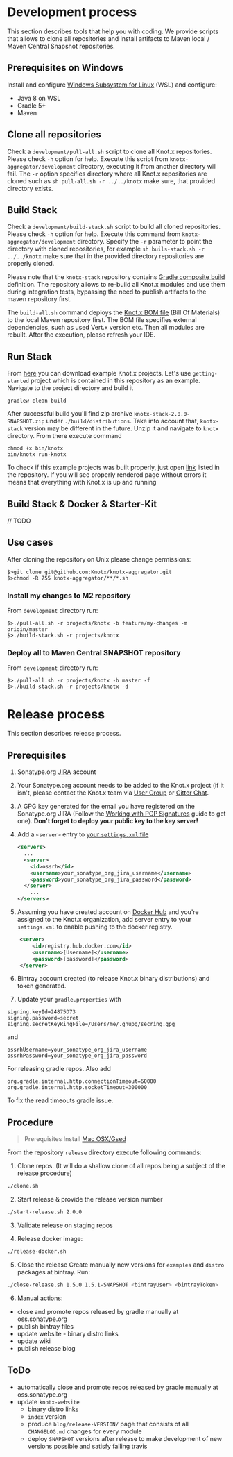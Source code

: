 # Development process
This section describes tools that help you with coding. We provide scripts that allows to
clone all repositories and install artifacts to Maven local / Maven Central Snapshot repositories.

## Prerequisites on Windows
Install and configure [Windows Subsystem for Linux](https://docs.microsoft.com/en-us/windows/wsl/install-win10) (WSL) and configure:
- Java 8 on WSL
- Gradle 5+
- Maven

## Clone all repositories
Check a `development/pull-all.sh` script to clone all Knot.x repositories. Please check `-h` option
for help. Execute this script from `knotx-aggregator/development` directory, executing it from another 
directory will fail. The `-r` option specifies directory where all Knot.x repositories 
are cloned such as `sh pull-all.sh -r ../../knotx` make sure, that provided directory exists. 

## Build Stack
Check a `development/build-stack.sh` script to build all cloned repositories. Please check `-h` option
for help. Execute this command from `knotx-aggregator/development` directory.
Specify the `-r` parameter to point the directory with cloned repositories, for example
`sh buils-stack.sh -r ../../knotx` make sure that in the provided directory repositories are properly
cloned.

Please note that the `knotx-stack` repository contains
[Gradle composite build](https://docs.gradle.org/current/userguide/composite_builds.html) definition.
The repository allows to re-build all Knot.x modules and use them during integration tests, bypassing the
need to publish artifacts to the maven repository first.

The `build-all.sh` command deploys the [Knot.x BOM file](https://github.com/Knotx/knotx-dependencies) 
(Bill Of Materials) to the local Maven repository first. The BOM file specifies external dependencies, such as used Vert.x 
version etc. Then all modules are rebuilt. After the execution, please refresh your IDE.

## Run Stack
From [here](https://github.com/Knotx/knotx-example-project) you can download example Knot.x projects.
Let's use `getting-started` project which is contained in this repository as an example.
Navigate to the project directory and build it 
```
gradlew clean build
``` 
After successful build you'll find zip archive `knotx-stack-2.0.0-SNAPSHOT.zip` under `./build/distributions`. Take into 
account that, `knotx-stack` version may be different in the future. Unzip it and navigate to `knotx` directory. 
From there execute command 
```
chmod +x bin/knotx
bin/knotx run-knotx
```
To check if this example projects was built properly, just open [link](http://localhost:8092/content/books.html)
listed in the repository. If you will see properly rendered page without errors it means that everything with Knot.x 
is up and running

## Build Stack & Docker & Starter-Kit

// TODO

## Use cases
After cloning the repository on Unix please change permissions:

```
$>git clone git@github.com:Knotx/knotx-aggregator.git
$>chmod -R 755 knotx-aggregator/**/*.sh
```

### Install my changes to M2 repository
From `development` directory run:
```
$>./pull-all.sh -r projects/knotx -b feature/my-changes -m origin/master
$>./build-stack.sh -r projects/knotx
```

### Deploy all to Maven Central SNAPSHOT repository
From `development` directory run:
```
$>./pull-all.sh -r projects/knotx -b master -f
$>./build-stack.sh -r projects/knotx -d
```

# Release process
This section describes release process.

## Prerequisites
1. Sonatype.org [JIRA](https://issues.sonatype.org/secure/Signup!default.jspa) account

2. Your Sonatype.org account needs to be added to the Knot.x project (if it isn't, please contact the Knot.x team
via [User Group](https://groups.google.com/forum/#!forum/knotx) or [Gitter Chat](https://gitter.im/Knotx/Lobby).

3. A GPG key generated for the email you have registered on the Sonatype.org JIRA
(Follow the [Working with PGP Signatures](http://central.sonatype.org/pages/working-with-pgp-signatures.html)
guide to get one).
**Don't forget to deploy your public key to the key server!**

4. Add a `<server>` entry to [your `settings.xml` file](https://maven.apache.org/settings.html#Introduction)
   ```xml
   <servers>
     ...
     <server>
       <id>ossrh</id>
       <username>your_sonatype_org_jira_username</username>
       <password>your_sonatype_org_jira_password</password>
     </server>
       ...
   </servers>    
   ```

5. Assuming you have created account on [Docker Hub](https://hub.docker.com/) and you're assigned to the Knot.x organization, add server entry to your `settings.xml` to enable pushing to the docker registry.
```xml
	<server>
		<id>registry.hub.docker.com</id>
		<username>[Username]</username>
		<password>[password]</password>
	</server>
```

6. Bintray account created (to release Knot.x binary distributions) and token generated.

7. Update your `gradle.properties` with
```
signing.keyId=24875D73
signing.password=secret
signing.secretKeyRingFile=/Users/me/.gnupg/secring.gpg
```
and
```
ossrhUsername=your_sonatype_org_jira_username
ossrhPassword=your_sonatype_org_jira_password
```
For releasing gradle repos.
Also add
```
org.gradle.internal.http.connectionTimeout=60000
org.gradle.internal.http.socketTimeout=300000
```
To fix the read timeouts gradle issue.

## Procedure
> Prerequisites
> Install [Mac OSX/Gsed](http://gridlab-d.shoutwiki.com/wiki/Mac_OSX/Gsed)

From the repository `release` directory execute following commands:

1. Clone repos. (It will do a shallow clone of all repos being a subject of the release procedure)
```bash
./clone.sh
```

2. Start release & provide the release version number
```bash
./start-release.sh 2.0.0
```

3. Validate release on staging repos

4. Release docker image:
```bash
./release-docker.sh
```

5. Close the release
Create manually new versions for `examples` and `distro` packages at bintray.
Run:
```bash
./close-release.sh 1.5.0 1.5.1-SNAPSHOT <bintrayUser> <bintrayToken>
```

6. Manual actions:
  - close and promote repos released by gradle manually at oss.sonatype.org
  - publish bintray files
  - update website - binary distro links
  - update wiki
  - publish release blog

## ToDo
- automatically close and promote repos released by gradle manually at oss.sonatype.org
- update `knotx-website`
  - binary distro links
  - `index` version
  - produce `blog/release-VERSION/` page that consists of all `CHANGELOG.md` changes for every module
  - deploy `SNAPSHOT` versions after release to make development of new versions possible and satisfy failing travis
